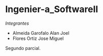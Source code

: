 # Ingenier-a_SoftwareII

*Integrantes*
- Almeida Garofalo Alan Joel
- Flores Ortiz Jose Miguel

Segundo parcial.
